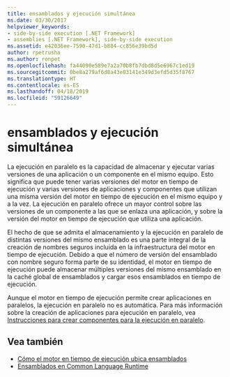 ```yaml
---
title: ensamblados y ejecución simultánea
ms.date: 03/30/2017
helpviewer_keywords:
- side-by-side execution [.NET Framework]
- assemblies [.NET Framework], side-by-side execution
ms.assetid: e42036ee-7590-47d1-b884-cc856e39bd5d
author: rpetrusha
ms.author: ronpet
ms.openlocfilehash: fa44090e589e7a2a70b8fb7dbd8d5e6967c1ed19
ms.sourcegitcommit: 0be8a279af6d8a43e03141e349d3efd5d35f8767
ms.translationtype: HT
ms.contentlocale: es-ES
ms.lasthandoff: 04/18/2019
ms.locfileid: "59126649"
---
```

# <a name="assemblies-and-side-by-side-execution"></a>ensamblados y ejecución simultánea
La ejecución en paralelo es la capacidad de almacenar y ejecutar varias versiones de una aplicación o un componente en el mismo equipo. Esto significa que puede tener varias versiones del motor en tiempo de ejecución y varias versiones de aplicaciones y componentes que utilizan una misma versión del motor en tiempo de ejecución en el mismo equipo y a la vez. La ejecución en paralelo ofrece un mayor control sobre las versiones de un componente a las que se enlaza una aplicación, y sobre la versión del motor en tiempo de ejecución que utiliza una aplicación.  
  
 El hecho de que se admita el almacenamiento y la ejecución en paralelo de distintas versiones del mismo ensamblado es una parte integral de la creación de nombres seguros incluida en la infraestructura del motor en tiempo de ejecución. Debido a que el número de versión del ensamblado con nombre seguro forma parte de su identidad, el motor en tiempo de ejecución puede almacenar múltiples versiones del mismo ensamblado en la caché global de ensamblados y cargar esos ensamblados en tiempo de ejecución.  
  
 Aunque el motor en tiempo de ejecución permite crear aplicaciones en paralelos, la ejecución en paralelo no es automática. Para más información sobre la creación de aplicaciones para ejecución en paralelo, vea [Instrucciones para crear componentes para la ejecución en paralelo](../../../docs/framework/deployment/guidelines-for-creating-components-for-side-by-side-execution.md).  
  
## <a name="see-also"></a>Vea también

- [Cómo el motor en tiempo de ejecución ubica ensamblados](../../../docs/framework/deployment/how-the-runtime-locates-assemblies.md)
- [Ensamblados en Common Language Runtime](../../../docs/framework/app-domains/assemblies-in-the-common-language-runtime.md)
